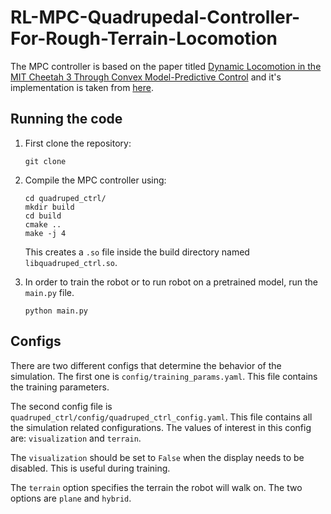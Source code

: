 # RL-MPC-Quadrupedal-Controller-For-Rough-Terrain-Locomotion

The MPC controller is based on the paper titled [Dynamic Locomotion in the MIT Cheetah 3 Through Convex Model-Predictive Control](https://dspace.mit.edu/bitstream/handle/1721.1/138000/convex_mpc_2fix.pdf) and it's implementation is taken from [here](https://github.com/Derek-TH-Wang/quadruped_ctrl).

## Running the code

1. First clone the repository:

    ```
    git clone 
    ```


2. Compile the MPC controller using:

    ```
    cd quadruped_ctrl/
    mkdir build
    cd build
    cmake ..
    make -j 4
    ```
    This creates a `.so` file inside the build directory named `libquadruped_ctrl.so`.

3. In order to train the robot or to run robot on a pretrained model, run the `main.py` file.
    ```
    python main.py
    ```

## Configs

There are two different configs that determine the behavior of the simulation. The first one is `config/training_params.yaml`. This file contains the training parameters.

The second config file is `quadruped_ctrl/config/quadruped_ctrl_config.yaml`. This file contains all the simulation related configurations. The values of interest in this config are: `visualization` and `terrain`.

The `visualization` should be set to `False` when the display needs to be disabled. This is useful during training.

The `terrain` option specifies the terrain the robot will walk on. The two options are `plane` and `hybrid`.

